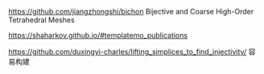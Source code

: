 https://github.com/jiangzhongshi/bichon Bijective and Coarse High-Order Tetrahedral Meshes



https://shaharkov.github.io/#templatemo_publications



https://github.com/duxingyi-charles/lifting_simplices_to_find_injectivity/ 容易构建